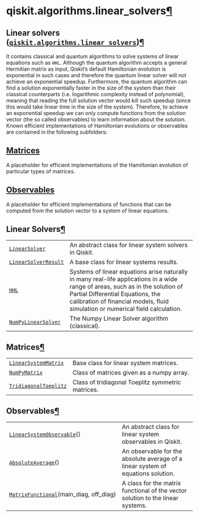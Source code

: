 <span id="qiskit-algorithms-linear-solvers" />

# qiskit.algorithms.linear\_solvers[¶](#module-qiskit.algorithms.linear_solvers "Permalink to this headline")

## Linear solvers ([`qiskit.algorithms.linear_solvers`](#module-qiskit.algorithms.linear_solvers "qiskit.algorithms.linear_solvers"))[¶](#linear-solvers-qiskit-algorithms-linear-solvers "Permalink to this headline")

It contains classical and quantum algorithms to solve systems of linear equations such as `HHL`. Although the quantum algorithm accepts a general Hermitian matrix as input, Qiskit’s default Hamiltonian evolution is exponential in such cases and therefore the quantum linear solver will not achieve an exponential speedup. Furthermore, the quantum algorithm can find a solution exponentially faster in the size of the system than their classical counterparts (i.e. logarithmic complexity instead of polynomial), meaning that reading the full solution vector would kill such speedup (since this would take linear time in the size of the system). Therefore, to achieve an exponential speedup we can only compute functions from the solution vector (the so called observables) to learn information about the solution. Known efficient implementations of Hamiltonian evolutions or observables are contained in the following subfolders:

## [Matrices](#matrices)

A placeholder for efficient implementations of the Hamiltonian evolution of particular types of matrices.

## [Observables](#observables)

A placeholder for efficient implementations of functions that can be computed from the solution vector to a system of linear equations.

## Linear Solvers[¶](#linear-solvers "Permalink to this headline")

|                                                                                                                                                                                       |                                                                                                                                                                                                                                                       |
| ------------------------------------------------------------------------------------------------------------------------------------------------------------------------------------- | ----------------------------------------------------------------------------------------------------------------------------------------------------------------------------------------------------------------------------------------------------- |
| [`LinearSolver`](qiskit.algorithms.linear_solvers.LinearSolver#qiskit.algorithms.linear_solvers.LinearSolver "qiskit.algorithms.linear_solvers.LinearSolver")                         | An abstract class for linear system solvers in Qiskit.                                                                                                                                                                                                |
| [`LinearSolverResult`](qiskit.algorithms.linear_solvers.LinearSolverResult#qiskit.algorithms.linear_solvers.LinearSolverResult "qiskit.algorithms.linear_solvers.LinearSolverResult") | A base class for linear systems results.                                                                                                                                                                                                              |
| [`HHL`](qiskit.algorithms.linear_solvers.HHL#qiskit.algorithms.linear_solvers.HHL "qiskit.algorithms.linear_solvers.HHL")                                                             | Systems of linear equations arise naturally in many real-life applications in a wide range of areas, such as in the solution of Partial Differential Equations, the calibration of financial models, fluid simulation or numerical field calculation. |
| [`NumPyLinearSolver`](qiskit.algorithms.linear_solvers.NumPyLinearSolver#qiskit.algorithms.linear_solvers.NumPyLinearSolver "qiskit.algorithms.linear_solvers.NumPyLinearSolver")     | The Numpy Linear Solver algorithm (classical).                                                                                                                                                                                                        |

## Matrices[¶](#matrices "Permalink to this headline")

|                                                                                                                                                                                           |                                                   |
| ----------------------------------------------------------------------------------------------------------------------------------------------------------------------------------------- | ------------------------------------------------- |
| [`LinearSystemMatrix`](qiskit.algorithms.linear_solvers.LinearSystemMatrix#qiskit.algorithms.linear_solvers.LinearSystemMatrix "qiskit.algorithms.linear_solvers.LinearSystemMatrix")     | Base class for linear system matrices.            |
| [`NumPyMatrix`](qiskit.algorithms.linear_solvers.NumPyMatrix#qiskit.algorithms.linear_solvers.NumPyMatrix "qiskit.algorithms.linear_solvers.NumPyMatrix")                                 | Class of matrices given as a numpy array.         |
| [`TridiagonalToeplitz`](qiskit.algorithms.linear_solvers.TridiagonalToeplitz#qiskit.algorithms.linear_solvers.TridiagonalToeplitz "qiskit.algorithms.linear_solvers.TridiagonalToeplitz") | Class of tridiagonal Toeplitz symmetric matrices. |

## Observables[¶](#observables "Permalink to this headline")

|                                                                                                                                                                                                         |                                                                                  |
| ------------------------------------------------------------------------------------------------------------------------------------------------------------------------------------------------------- | -------------------------------------------------------------------------------- |
| [`LinearSystemObservable`](qiskit.algorithms.linear_solvers.LinearSystemObservable#qiskit.algorithms.linear_solvers.LinearSystemObservable "qiskit.algorithms.linear_solvers.LinearSystemObservable")() | An abstract class for linear system observables in Qiskit.                       |
| [`AbsoluteAverage`](qiskit.algorithms.linear_solvers.AbsoluteAverage#qiskit.algorithms.linear_solvers.AbsoluteAverage "qiskit.algorithms.linear_solvers.AbsoluteAverage")()                             | An observable for the absolute average of a linear system of equations solution. |
| [`MatrixFunctional`](qiskit.algorithms.linear_solvers.MatrixFunctional#qiskit.algorithms.linear_solvers.MatrixFunctional "qiskit.algorithms.linear_solvers.MatrixFunctional")(main\_diag, off\_diag)    | A class for the matrix functional of the vector solution to the linear systems.  |
